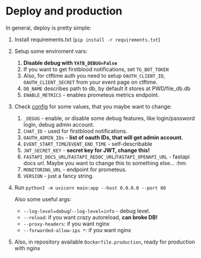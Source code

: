 # Deploy and production

In general, deploy is pretty simple: 
1. Install requirements.txt (`pip install -r requirements.txt`)

2. Setup some enviroment vars:

    1. **Disable debug with `YATB_DEBUG=False`**
    2. If you want to get firstblood notifications, set `TG_BOT_TOKEN`
    3. Also, for ctftime auth you need to setup `OAUTH_CLIENT_ID`, `OAUTH_CLIENT_SECRET` from your event page on ctftime.
    4. `DB_NAME` describes path to db, by default it stores at PWD/file_db.db
    5. `ENABLE_METRICS` - enables prometeus metrics endpoint.

3. Check [config](app/config.py) for some values, that you maybe want to change:
    
    1. `_DEGUG` - enable, or disable some debug features, like login/password login, debug admin account.
    2. `CHAT_ID` - used for firstblood notifications.
    3. `OAUTH_ADMIN_IDs` - **list of oauth IDs, that will get admin account.**
    4. `EVENT_START_TIME`/`EVENT_END_TIME` - self-describable
    5. `JWT_SECRET_KEY` - **secret key for JWT, change this!**
    6. `FASTAPI_DOCS_URL`/`FASTAPI_REDOC_URL`/`FASTAPI_OPENAPI_URL` - fastapi docs url. Maybe you want to change this to something else... :hm:
    7. `MONITORING_URL` - endpoint for prometeus. 
    8. `VERSION` - just a fancy string.

4. Run `python3 -m uvicorn main:app --host 0.0.0.0 --port 80`
    
    Also some useful args: 
    * `--log-level=debug`/`--log-level=info` - debug level.
    * `--reload`: if you want crazy autoreload, **can broke DB!**
    * `--proxy-headers`: if you want nginx
    * `--forwarded-allow-ips *`: if you want nginx

5. Also, in repository available `Dockerfile.production`, ready for production with nginx
